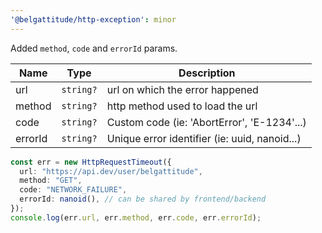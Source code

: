 ```yaml
---
'@belgattitude/http-exception': minor
---
```


Added `method`, `code` and `errorId` params.

| Name      | Type      | Description                                           |
|-----------| --------- |-------------------------------------------------------|
| url       | `string?` | url on which the error happened                       |
| method    | `string?` | http method used to load the url                      |
| code      | `string?` | Custom code (ie: 'AbortError', 'E-1234'...) |
| errorId   | `string?` | Unique error identifier (ie: uuid, nanoid...)         |

```typescript
const err = new HttpRequestTimeout({
  url: "https://api.dev/user/belgattitude",
  method: "GET",
  code: "NETWORK_FAILURE",
  errorId: nanoid(), // can be shared by frontend/backend 
});
console.log(err.url, err.method, err.code, err.errorId);
```

